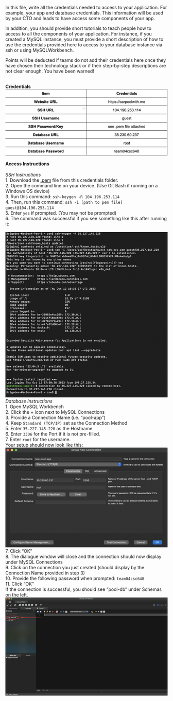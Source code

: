 In this file, write all the credentials needed to access to your application. For example, your app and database credentials.
This information will be used by your CTO and leads to have access some components of your app. 

In addition, you should provide short tutorials to teach people how to access to all the 
components of your application. For instance, if you created a MySQL instance, you must provide 
a short description of how to use the credentials provided here to access to your database instance via ssh or 
using MySQLWorkbench. 

Points will be deducted if teams do not add their credentials here once they have chosen their 
technology stack or if their step-by-step descriptions are not clear enough. You have been warned! 

<br>**Credentials**
<br><img src="credentials table.png">

**Access Instructions**</br>
<br>*SSH Instructions*
<br>1. Download the [.pem](guest_ssh_key.pem) file from this credentials folder.
<br>2. Open the command line on your device. (Use Git Bash if running on a Windows OS device)
<br>3. Run this command: `ssh-keygen -R 104.196.253.114`
<br>4. Then, run this command:
`ssh -i [path to pem file] guest@104.196.253.114`
<br>5. Enter `yes` if prompted. (You may not be prompted)
<br>6. The command was successful if you see something like this after running it:</br>
<br><img src="successful ssh.png"></br>
*Database Instructions*
<br> 1. Open MySQL Workbench
<br> 2. Click the + icon next to MySQL Connections
<br> 3. Provide a Connection Name (i.e. “pool-app”)
<br> 4. Keep `Standard (TCP/IP)` set as the Connection Method
<br> 5. Enter `35.227.145.220` as the Hostname
<br> 6. Enter `3306` for the Port if it is not pre-filled. 
<br> 7. Enter `root` for the username.
<br>Your setup should now look like this:
<br><img src="MySQL connection setup.png">
<br> 7. Click “OK” 
<br> 8. The dialogue window will close and the connection should now display under MySQL Connections
<br> 9. Click on the connection you just created (should display by the Connection Name provided in step 3)
<br> 10. Provide the following password when prompted: `team04csc648`
<br> 11. Click “OK”
<br>If the connection is successful, you should see “pool-db” under Schemas on the left.
<br><img src="successful db connection.png">


